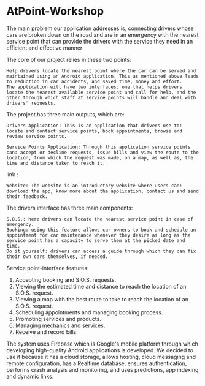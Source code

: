 # AtPoint-Workshop
The main problem our application addresses is, connecting drivers whose cars are  broken down on the road and are in an emergency with the nearest service point that can  provide the drivers with the service they need in an efficient and effective manner


The core of our project relies in these two points:

    Help drivers locate the nearest point where the car can be served and maintained using an Android application. This as mentioned above leads to reduction in car accidents, and saved time, money and effort.
    The application will have two interfaces: one that helps drivers locate the nearest available service point and call for help, and the other through which staff at service points will handle and deal with drivers' requests.

The project has three main outputs, which are:

    Drivers Application: This is an application that drivers use to: locate and contact service points, book appointments, browse and review service points.

    Service Points Application: Through this application service points can: accept or decline requests, issue bills and view the route to the location, from which the request was made, on a map, as well as, the time and distance taken to reach it.

link :

    Website: The website is an introductory website where users can: download the app, know more about the application, contact us and send their feedback.

The drivers interface has three main components:

    S.O.S.: here drivers can locate the nearest service point in case of emergency.
    Booking: using this feature allows car owners to book and schedule an appointment for car maintenance whenever they desire as long as the service point has a capacity to serve them at the picked date and time.
    Do it yourself: drivers can access a guide through which they can fix their own cars themselves, if needed.

Service point-interface features: 
1. Accepting booking and S.O.S. requests. 
2. Viewing the estimated time and distance to reach the location of an S.O.S. request. 
3. Viewing a map with the best route to take to reach the location of an S.O.S. request. 
4. Scheduling appointments and managing booking process.  
5. Promoting services and products. 
6. Managing mechanics and services.  
7. Receive and record bills. 

The system uses Firebase which is Google's mobile platform through which developing high-quality Android applications is developed. We decided to use it because it has a cloud storage, allows hosting, cloud messaging and remote configuration, has a Realtime database, ensures authentication, performs crash analysis and monitoring, and uses predictions, app indexing and dynamic links.
